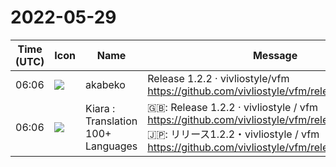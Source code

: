 # 2022-05-29

|Time (UTC)|Icon|Name|Message|
|---|---|---|---|
|06:06|![](https://avatars.slack-edge.com/2019-05-15/624511073651_25909952cd7a069ceed2_72.png)|akabeko|Release 1.2.2 · vivliostyle/vfm<br><https://github.com/vivliostyle/vfm/releases/tag/v1.2.2>|
|06:06|![](https://avatars.slack-edge.com/2021-08-02/2324149410423_2aa7423c4133ecb9f168_72.png)|Kiara : Translation 100+ Languages|🇬🇧: Release 1.2.2 · vivliostyle / vfm<br><https://github.com/vivliostyle/vfm/releases/tag/v1.2.2><br>🇯🇵: リリース1.2.2・vivliostyle / vfm<br><https://github.com/vivliostyle/vfm/releases/tag/v1.2.2>|
